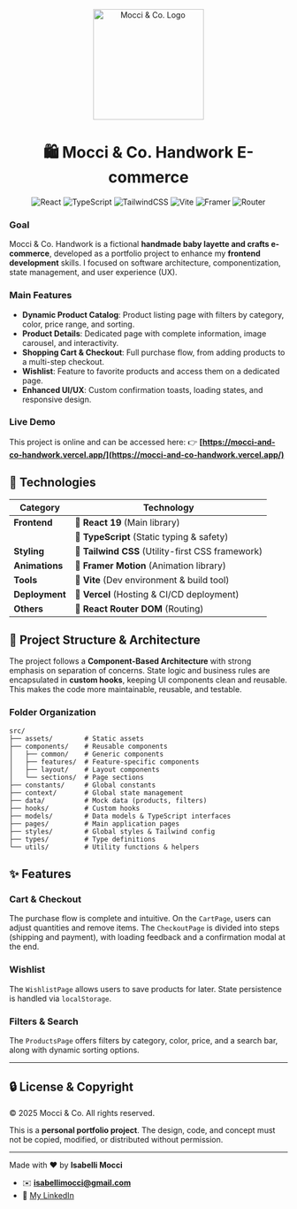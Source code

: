 <div align="center">
  <img src="https://raw.githubusercontent.com/isabellimocci/mocci-and-co-handwork/main/public/" alt="Mocci & Co. Logo" width="200">

  # 🛍️ Mocci & Co. Handwork E-commerce

![React](https://img.shields.io/badge/React-19.1-FF69B4?style=for-the-badge&logo=react&logoColor=white&labelColor=FF69B4&link=https%3A%2F%2Freact.dev%2F)
![TypeScript](https://img.shields.io/badge/TypeScript-5.8-3178C6?style=for-the-badge&logo=typescript&logoColor=white&labelColor=3178C6&link=https%3A%2F%2Fwww.typescriptlang.org%2F)
![TailwindCSS](https://img.shields.io/badge/TailwindCSS-3.4-06B6D4?style=for-the-badge&logo=tailwindcss&logoColor=white&labelColor=06B6D4&link=https%3A%2F%2Ftailwindcss.com%2F)
![Vite](https://img.shields.io/badge/Vite-6.3-646CFF?style=for-the-badge&logo=vite&logoColor=white&labelColor=646CFF&link=https%3A%2F%2Fvitejs.dev%2F)
![Framer](https://img.shields.io/badge/Framer%20Motion-12.23-FF0081?style=for-the-badge&logo=framer&logoColor=white&labelColor=FF0081&link=https%3A%2F%2Fwww.framer.com%2Fmotion%2F)
![Router](https://img.shields.io/badge/React%20Router%20DOM-7.6-CA4245?style=for-the-badge&logo=react-router&logoColor=white&labelColor=CA4245&link=https%3A%2F%2Freactrouter.com%2F)

</div>

### Goal

Mocci & Co. Handwork is a fictional **handmade baby layette and crafts e-commerce**, developed as a portfolio project to enhance my **frontend development** skills. I focused on software architecture, componentization, state management, and user experience (UX).

### Main Features

* **Dynamic Product Catalog**: Product listing page with filters by category, color, price range, and sorting.
* **Product Details**: Dedicated page with complete information, image carousel, and interactivity.
* **Shopping Cart & Checkout**: Full purchase flow, from adding products to a multi-step checkout.
* **Wishlist**: Feature to favorite products and access them on a dedicated page.
* **Enhanced UI/UX**: Custom confirmation toasts, loading states, and responsive design.

### Live Demo

This project is online and can be accessed here:
👉 **[https://mocci-and-co-handwork.vercel.app/](https://mocci-and-co-handwork.vercel.app/)**

## 🚀 Technologies

| Category       | Technology                                        |
| -------------- | ------------------------------------------------- |
| **Frontend**   | 🔹 **React 19** (Main library)                    |
|                | 🔹 **TypeScript** (Static typing & safety)        |
| **Styling**    | 🔹 **Tailwind CSS** (Utility-first CSS framework) |
| **Animations** | 🔹 **Framer Motion** (Animation library)          |
| **Tools**      | 🔹 **Vite** (Dev environment & build tool)        |
| **Deployment** | 🔹 **Vercel** (Hosting & CI/CD deployment)        |
| **Others**     | 🔹 **React Router DOM** (Routing)                 |

## 📁 Project Structure & Architecture

The project follows a **Component-Based Architecture** with strong emphasis on separation of concerns. State logic and business rules are encapsulated in **custom hooks**, keeping UI components clean and reusable. This makes the code more maintainable, reusable, and testable.

### Folder Organization

```
src/
├── assets/        # Static assets
├── components/    # Reusable components
│   ├── common/    # Generic components
│   ├── features/  # Feature-specific components
│   ├── layout/    # Layout components
│   └── sections/  # Page sections
├── constants/     # Global constants
├── context/       # Global state management
├── data/          # Mock data (products, filters)
├── hooks/         # Custom hooks
├── models/        # Data models & TypeScript interfaces
├── pages/         # Main application pages
├── styles/        # Global styles & Tailwind config
├── types/         # Type definitions
└── utils/         # Utility functions & helpers
```

## ✨ Features

### **Cart & Checkout**

The purchase flow is complete and intuitive. On the `CartPage`, users can adjust quantities and remove items. The `CheckoutPage` is divided into steps (shipping and payment), with loading feedback and a confirmation modal at the end.

### **Wishlist**

The `WishlistPage` allows users to save products for later. State persistence is handled via `localStorage`.

### **Filters & Search**

The `ProductsPage` offers filters by category, color, price, and a search bar, along with dynamic sorting options.

---

## 🔒 License & Copyright

© 2025 Mocci & Co. All rights reserved.

This is a **personal portfolio project**. The design, code, and concept must not be copied, modified, or distributed without permission.

---

Made with ❤️ by **Isabelli Mocci**

* ✉️ **[isabellimocci@gmail.com](mailto:isabellimocci@gmail.com)**
* 💼 [My LinkedIn](https://www.linkedin.com/in/isabellimocci)
